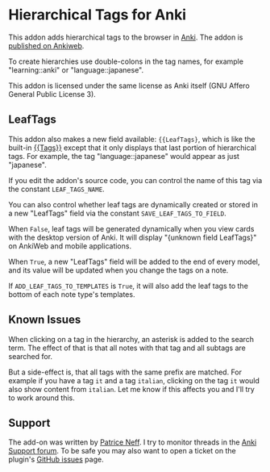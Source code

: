 Hierarchical Tags for Anki
==========================

This addon adds hierarchical tags to the browser in [Anki][]. The addon is
[published on Ankiweb](https://ankiweb.net/shared/info/1089921461).

To create hierarchies use double-colons in the tag names, for example
"learning::anki" or "language::japanese".

This addon is licensed under the same license as Anki itself (GNU Affero
General Public License 3).

## LeafTags

This addon also makes a new field available: `{{LeafTags}`, which is like
the built-in [{{Tags}}](http://ankisrs.net/docs/manual.html#special-fields)
except that it only displays that last portion of hierarchical tags. For
example, the tag "language::japanese" would appear as just "japanese".

If you edit the addon's source code, you can control the name of this tag via
the constant `LEAF_TAGS_NAME`.

You can also control whether leaf tags are dynamically created or stored in a
new "LeafTags" field via the constant `SAVE_LEAF_TAGS_TO_FIELD`.

When `False`, leaf tags will be generated dynamically when you view cards
with the desktop version of Anki. It will display "{unknown field LeafTags}"
on AnkiWeb and mobile applications.

When `True`, a new "LeafTags" field will be added to the end of every model, and
its value will be updated when you change the tags on a note.

If `ADD_LEAF_TAGS_TO_TEMPLATES` is `True`, it will also add the leaf tags to the
bottom of each note type's templates.


## Known Issues

When clicking on a tag in the hierarchy, an asterisk is added to the search
term. The effect of that is that all notes with that tag and all subtags are
searched for.

But a side-effect is, that all tags with the same prefix are matched. For
example if you have a tag ``it`` and a tag ``italian``, clicking on the tag
``it`` would also show content from ``italian``. Let me know if this affects
you and I'll try to work around this.


## Support

The add-on was written by [Patrice Neff][]. I try to monitor threads in the
[Anki Support forum][]. To be safe you may also want to open a ticket on the
plugin's [GitHub issues][] page.


[Anki]: http://ankisrs.net/
[Patrice Neff]: http://patrice.ch/
[Anki support forum]: https://anki.tenderapp.com/discussions/add-ons
[GitHub issues]: https://github.com/pneff/anki-hierarchical-tags/issues
